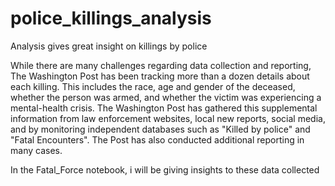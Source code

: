 # police_killings_analysis
Analysis gives great insight on killings by police

While there are many challenges regarding data collection and reporting, The Washington Post has been tracking more than a dozen details about each killing. This includes the race, age and gender of the deceased, whether the person was armed, and whether the victim was experiencing a mental-health crisis. The Washington Post has gathered this supplemental information from law enforcement websites, local new reports, social media, and by monitoring independent databases such as "Killed by police" and "Fatal Encounters". The Post has also conducted additional reporting in many cases.

In the Fatal_Force notebook, i will be giving insights to these data collected
